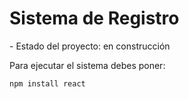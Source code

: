 <h1> Sistema de Registro </h1>
- Estado del proyecto: en construcción

Para ejecutar el sistema debes poner:

```npm install react```
